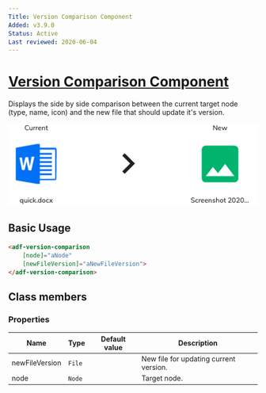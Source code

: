 ```yaml
---
Title: Version Comparison Component
Added: v3.9.0
Status: Active
Last reviewed: 2020-06-04
---
```


# [Version Comparison Component](../../../lib/content-services/src/lib/version-manager/version-comparison.component.ts "Defined in version-comparison.component.ts")

Displays the side by side comparison between the current target node (type, name, icon) and the new file that should update it's version.

![Version Comparison](../../docassets/images/version-comparison.png)

## Basic Usage

```html
<adf-version-comparison 
    [node]="aNode"
    [newFileVersion]="aNewFileVersion">
</adf-version-comparison>
```

## Class members

### Properties

| Name | Type | Default value | Description |
| ---- | ---- | ------------- | ----------- |
| newFileVersion | `File` |  | New file for updating current version. |
| node | `Node` |  | Target node. |
